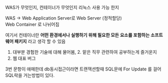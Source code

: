 WAS가 무엇인지, 컨테이너가 무엇인지 리눅스 사용 가능 한지

WAS -> Web Application Server로
Web Server (정적할당)  
Web Container 로 나뉘어짐

여기서 컨테이너란 **어떤 환경에서나 실행하기 위해 필요한 모든 요소를 포함하는 소프트웨어 패키지** 라고 생각 할 수 있음

1. 대부분 경험한 기술에 대해 물어봄, 2. 맡은 직무 관련하여 공부하는게 즐거운지  
3. 웹 대표 버그

3번 문항이 애매한데 db동시접근이라면
트랜잭션할때 SQL문에 For Update 를 걸어 SQL락을 거는방법이 있다.

